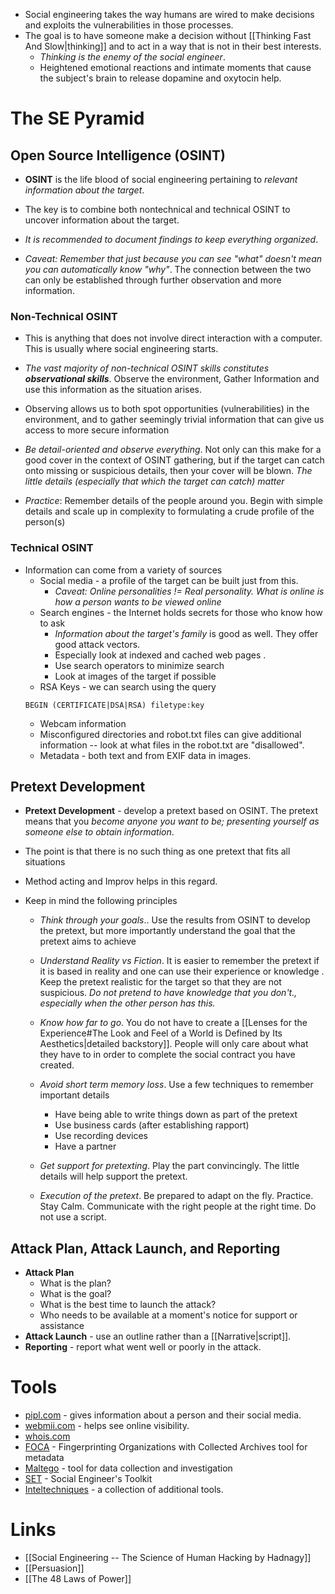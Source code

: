 * Social engineering takes the way humans are wired to make decisions and exploits the vulnerabilities in those processes. 
* The goal is to have someone make a decision without [[Thinking Fast And Slow|thinking]] and to act in a way that is not in their best interests.  
	* *Thinking is the enemy of the social engineer*. 
	* Heightened emotional reactions and intimate moments that cause the subject's brain to release dopamine and oxytocin help. 

# The SE Pyramid 
## Open Source Intelligence (OSINT)
* **OSINT** is the life blood of social engineering pertaining to *relevant information about the target*. 
* The key is to combine both nontechnical and technical OSINT to uncover information about the target. 
* *It is recommended to document findings to keep everything organized*.

* *Caveat: Remember that just because you can see "what" doesn't mean you can automatically know "why"*. The connection between the two can only be established through further observation and more information.

### Non-Technical OSINT 
* This is anything that does not involve direct interaction with a computer. This is usually where social engineering starts. 
* *The vast majority of non-technical OSINT skills constitutes **observational skills***. Observe the environment, Gather Information and use this information as the situation arises. 
* Observing allows us to both spot opportunities (vulnerabilities) in the environment, and to gather seemingly trivial information that can give us access to more secure information 
* *Be detail-oriented and observe everything*. Not only can this make for a good cover in the context of OSINT gathering, but if the target can catch onto missing or suspicious details, then your cover will be blown.  *The little details (especially that which the target can catch) matter*

* *Practice*: Remember details of the people around you. Begin with simple details and scale up in complexity to formulating a crude profile of the person(s) 

### Technical OSINT 
* Information can come from a variety of sources
	* Social media - a profile of the target can be built just from this.
		* *Caveat: Online personalities != Real personality. What is online is how a person wants to be viewed online*
	* Search engines - the Internet holds secrets for those who know how to ask
		* *Information about the target's family* is good as well. They offer good attack vectors. 
		* Especially look at indexed and cached web pages .
		* Use search operators to minimize search 
		* Look at images of the target if possible 
	* RSA Keys - we can search using the query 
	```
	BEGIN (CERTIFICATE|DSA|RSA) filetype:key
	```
	* Webcam information 
	* Misconfigured directories and robot.txt files can give additional information -- look at what files in the robot.txt are "disallowed". 
	* Metadata - both text and from EXIF data in images. 

## Pretext Development
* **Pretext Development** - develop a pretext based on OSINT. The pretext means that you *become anyone you want to be; presenting yourself as someone else to obtain information*.   
* The point is that there is no such thing as one pretext that fits all situations
* Method acting and Improv helps in this regard.

* Keep in mind the following principles
	* *Think through your goals*.. Use the results from OSINT to develop the pretext, but more importantly understand the goal that the pretext aims to achieve 

	* *Understand Reality vs Fiction*. It is easier to remember the pretext if it is based in reality and one can use their experience or knowledge . Keep the pretext realistic for the target so that they are not suspicious. *Do not pretend to have knowledge that you don't., especially when the other person has this.*

	* *Know how far to go*. You do not have to create a [[Lenses for the Experience#The Look and Feel of a World is Defined by Its Aesthetics|detailed backstory]]. People will only care about what they have to in order to complete the social contract you have created.  

	* *Avoid short term memory loss*. Use a few techniques to remember important details 
		* Have being able to write things down as part of the pretext 
		* Use business cards (after establishing rapport) 
		* Use recording devices 
		* Have a partner

	* *Get support for pretexting*. Play the part convincingly. The little details will help support the pretext.

	* *Execution of the pretext*. Be prepared to adapt on the fly. Practice. Stay Calm. Communicate with the right people at the right time. Do not use a script. 

## Attack Plan, Attack Launch, and Reporting
* **Attack Plan** 
	* What is the plan? 
	* What is the goal? 
	* What is the best time to launch the attack? 
	* Who needs to be available at a moment's notice for support or assistance 
* **Attack Launch** - use an outline rather than a [[Narrative|script]]. 
* **Reporting** - report what went well or poorly in the attack. 

# Tools 
* [pipl.com](pipl.com) - gives information about a person and their social media. 
* [webmii.com](webmii.com) - helps see online visibility.
* [whois.com](http://www.whois.net.) 
* [FOCA](www.elevenpaths.com/labstools/foca/index.html) - Fingerprinting Organizations with Collected Archives tool for metadata
* [Maltego](www.paterva.com/web7) - tool for data collection and investigation
* [SET](www.trustedsec.com/socialengineer-toolkit.) - Social Engineer's Toolkit 
* [Inteltechniques](https://inteltechniques.com/menu.html) - a collection of additional tools.

# Links 
* [[Social Engineering -- The Science of Human Hacking by Hadnagy]]
* [[Persuasion]]
* [[The 48 Laws of Power]]


